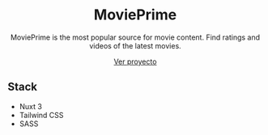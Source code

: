 <div align="center">

# MoviePrime

MoviePrime is the most popular source for movie content. Find ratings and videos of the latest movies.

[Ver proyecto](https://pokedex-api-vue.netlify.app/)

</div>

## Stack

-   Nuxt 3
-   Tailwind CSS
-   SASS

<!-- https://mycolor.space/?hex=%23080E26&sub=1 -->
<!-- https://colourcontrast.cc/080e26/343953 -->
<!-- https://0to255.com/#080E26 -->
